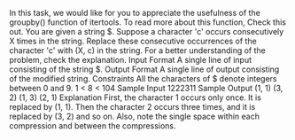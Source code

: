 ﻿

In this task, we would like for you to appreciate the usefulness of the groupby() function of itertools. To read more about this function, Check this out.
You are given a string $. Suppose a character 'c' occurs consecutively X times in the string. Replace these consecutive occurrences of the character 'c' with (X, c) in the string.
For a better understanding of the problem, check the explanation.
Input Format
A single line of input consisting of the string $.
Output Format
A single line of output consisting of the modified string. Constraints
All the characters of $ denote integers between 0 and 9.
1 < 8 < 104
Sample Input
1222311
Sample Output
(1, 1) (3, 2) (1, 3) (2, 1)
Explanation
First, the character 1 occurs only once. It is replaced by (1, 1). Then the character 2 occurs three times, and it is replaced by (3, 2) and so on.
Also, note the single space within each compression and between the compressions.
